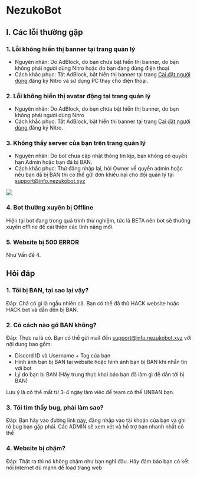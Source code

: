 # NezukoBot

## I. Các lỗi thường gặp
### 1. Lỗi không hiển thị banner tại trang quản lý
- Nguyên nhân: Do AdBlock, do bạn chưa bật hiển thị banner, do bạn không phải người dùng Nitro hoặc do bạn đang dùng điện thoại
- Cách khắc phục: Tắt AdBlock, bật hiển thị banner tại trang [Cài đặt người dùng](https://manage.nezukobot.xyz/user_settings.php),đăng ký Nitro và sử dụng PC thay cho điện thoại.
### 2. Lỗi không hiển thị avatar động tại trang quản lý
- Nguyên nhân: Do AdBlock, do bạn chưa bật hiển thị banner, do bạn không phải người dùng Nitro
- Cách khắc phục: Tắt AdBlock, bật hiển thị banner tại trang [Cài đặt người dùng](https://manage.nezukobot.xyz/user_settings.php),đăng ký Nitro.
### 3. Không thấy server của bạn trên trang quản lý
- Nguyên nhân: Do bot chưa cập nhật thông tin kịp, bạn không có quyền hạn Admin hoặc bạn đã bị BAN.
- Cách khắc phục: Thử đăng nhập lại, hỏi Owner về quyền admin hoặc nếu bạn đã bị BAN thì có thể gửi đơn khiếu nại cho đội quản lý tại support@info.nezukobot.xyz
<img src="https://cdn.discordapp.com/attachments/774241371534917665/867324328676425728/unknown.png">

### 4. Bot thường xuyên bị Offline
Hiện tại bot đang trong quá trình thử nghiệm, tức là BETA nên bot sẽ thường xuyên offline để cải thiện các tính năng mới.
### 5. Website bị 500 ERROR
Như Vấn đề 4.
## Hỏi đáp
### 1. Tôi bị BAN, tại sao lại vậy?
Đáp: Chả có gì là ngẫu nhiên cả. Bạn có thể đã thử HACK website hoặc HACK bot và dẫn đến bị BAN.
### 2. Có cách nào gỡ BAN không?
Đáp: Thực ra là có. Bạn có thể gửi mail đến support@info.nezukobot.xyz với nội dung bao gồm:
- Discord ID và Username + Tag của bạn
- Hình ảnh bạn bị BAN tại website hoặc hình ảnh bạn bị BAN khi nhắn tin với bot
- Lý do bạn bị BAN (Hãy trung thực khai báo bạn đã làm gì để dẫn tới bị BAN)

Lưu ý là có thể mất từ 3-4 ngày làm việc để team có thể UNBAN bạn.
### 3. Tôi tìm thấy bug, phải làm sao?
Đáp: Bạn hãy vào đường link [này](https://manage.nezukobot.xyz/bug_report.php), đăng nhập vào tài khoản của bạn và ghi rõ bug bạn gặp phải. Các ADMIN sẽ xem xét và hỗ trợ bạn nhanh nhất có thể
### 4. Website bị chậm?
Đáp: Thật ra thì nó không chậm như bạn nghĩ đâu. Hãy đảm bảo bạn có kết nối Internet đủ mạnh để load trang web
